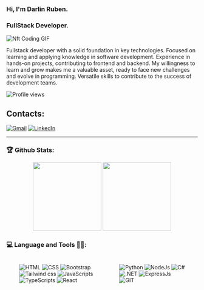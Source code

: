 ### Hi, I'm Darlin Ruben. 

### FullStack Developer. 
<img src="https://media3.giphy.com/media/v1.Y2lkPTc5MGI3NjExdTU1cHptdXMxcGUxNnVhb2Fub2hmYmMwZW1uN2ZtMjl0NTgzbjEweSZlcD12MV9pbnRlcm5hbF9naWZfYnlfaWQmY3Q9Zw/bGgsc5mWoryfgKBx1u/giphy.gif" alt="Nft Coding GIF" >


Fullstack developer with a solid foundation in key technologies. Focused on learning and applying knowledge in software development. Experience in hands-on projects, contributing to frontend and backend. My willingness to learn and grow makes me a valuable asset, ready to face new challenges and evolve in programming. Versatile skills to contribute to the success of development teams.

![Profile views](https://komarev.com/ghpvc/?username=Ruben890)

## Contacts:
[![Gmail](https://img.shields.io/badge/Gmail-D14836?style=for-the-badge&logo=gmail&logoColor=white)](mailto:runben67nina@gmail.com)
[![LinkedIn](https://img.shields.io/badge/-LinkedIn-%230077B5?style=for-the-badge&logo=linkedin&logoColor=white)](https://www.linkedin.com/in/darlin-nina-71b942190)

---

### 🏆 Github Stats:

<p align="center">
  <img height="180" src="https://github-readme-stats.vercel.app/api/top-langs/?username=Ruben890&theme=dracula"/>
  <img height="180" src="https://github-readme-stats.vercel.app/api?username=Ruben890&count_private=true&show_icons=true&theme=dracula&include_all_commits=true"/>
</p>

### 💻 Language and Tools 🧑‍💻:
<div style='display:flex; padding:18px; margin:1rem; align-items: center'>

<!-- FRONTEND -->
<div>
  <img src="https://img.shields.io/badge/HTML5-E34F26?style=for-the-badge&logo=html5&logoColor=white" title="HTML"/>
  <img src="https://img.shields.io/badge/CSS3-1572B6?style=for-the-badge&logo=css3&logoColor=white" title="CSS" />
  <img src="https://img.shields.io/badge/Bootstrap-563D7C?style=for-the-badge&logo=bootstrap&logoColor=white" title="Bootstrap" />
  <img src="https://img.shields.io/badge/Tailwind_CSS-38B2AC?style=for-the-badge&logo=tailwind-css&logoColor=white" title="Tailwind css"/>
  <img src="https://img.shields.io/badge/JavaScript-F7DF1E?style=for-the-badge&logo=javascript&logoColor=black" title="JavaScripts" />
  <img src="https://img.shields.io/badge/TypeScript-007ACC?style=for-the-badge&logo=typescript&logoColor=white" title="TypeScripts" />
  <img src="https://img.shields.io/badge/React-20232A?style=for-the-badge&logo=react&logoColor=61DAFB" title="React" />           
</div>
  
<!-- BACKEND -->
<div>
  <img src="https://img.shields.io/badge/Python-14354C?style=for-the-badge&logo=python&logoColor=white" title="Python" />
  <img src="https://img.shields.io/badge/Node.js-43853D?style=for-the-badge&logo=node.js&logoColor=white" title="NodeJs"/>
  <img src="https://img.shields.io/badge/C%23-239120?style=for-the-badge&logo=c-sharp&logoColor=white" title="C#"/>
  <img src="https://img.shields.io/badge/.NET-5C2D91?style=for-the-badge&logo=.net&logoColor=white" title=".NET"/>
  <img src="https://img.shields.io/badge/Express.js-404D59?style=for-the-badge" title="ExpressJs">
  <img src="https://img.shields.io/badge/GIT-E44C30?style=for-the-badge&logo=git&logoColor=white" title="GIT">
</div>

